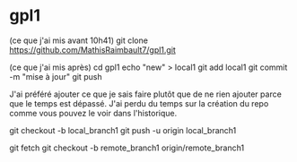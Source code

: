# gpl1
(ce que j'ai mis avant 10h41)
git clone https://github.com/MathisRaimbault7/gpl1.git 

(ce que j'ai mis après)
cd gpl1
echo "new" > local1
git add local1
git commit -m "mise à jour"
git push 

J'ai préféré ajouter ce que je sais faire plutôt que de ne rien ajouter parce que le temps est dépassé. J'ai perdu du temps sur la création du repo comme vous pouvez le voir dans l'historique.


git checkout -b local_branch1
git push -u origin local_branch1

git fetch
git checkout -b remote_branch1 origin/remote_branch1
